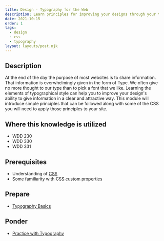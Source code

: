 ```yaml
---
title: Design - Typography for the Web
description: Learn principles for improving your designs through your type.
date: 2021-10-15
order: 1
tags:
  - design
  - css
  - typography
layout: layouts/post.njk
---
```


## Description

At the end of the day the purpose of most websites is to share information. That information is overwhelmingly given in the form of Type. We often give no more thought to our type than to pick a font that we like. Learning the elements of typographical style can help you to improve your design's ability to give information in a clear and attractive way. This module will introduce simple principles that can be followed along with some of the CSS you will need to apply those principles to your site.

## Where this knowledge is utilized

- WDD 230
- WDD 330
- WDD 331

## Prerequisites

- Understanding of [CSS](../../css/css-intro)
- Some familiarity with [CSS custom properties](https://developer.mozilla.org/en-US/docs/Web/CSS/Using_CSS_custom_properties)

## Prepare

- [Typography Basics](prepare1/)

## Ponder

- [Practice with Typography](ponder1/)
